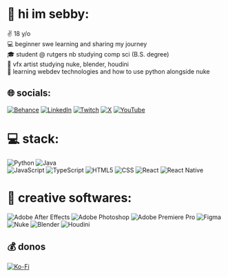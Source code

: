 # 👋 hi im sebby:
✌️ 18 y/o <br>
💻 beginner swe learning and sharing my journey<br>
🎓 student @ rutgers nb studying comp sci (B.S. degree)<br>
🎥 vfx artist studying nuke, blender, houdini<br>
📝 learning webdev technologies and how to use python alongside nuke



## 🌐 socials:
[![Behance](https://img.shields.io/badge/Behance-1769ff?logo=behance&logoColor=white)](https://behance.net/xsebby) 
[![LinkedIn](https://img.shields.io/badge/LinkedIn-%230077B5.svg?logo=linkedin&logoColor=white)](https://linkedin.com/in/sebastian-raducha) 
[![Twitch](https://img.shields.io/badge/Twitch-%239146FF.svg?logo=Twitch&logoColor=white)](https://twitch.tv/ssxbby)
[![X](https://img.shields.io/badge/X-black.svg?logo=X&logoColor=white)](https://x.com/@xsebby) 
[![YouTube](https://img.shields.io/badge/YouTube-%23FF0000.svg?logo=YouTube&logoColor=white)](https://youtube.com/@ssxbby) 

# 💻 stack:
![Python](https://img.shields.io/badge/python-3670A0?style=for-the-badge&logo=python&logoColor=ffdd54) 
![Java](https://img.shields.io/badge/java-%23ED8B00.svg?style=for-the-badge&logo=openjdk&logoColor=white)<br>
![JavaScript](https://img.shields.io/badge/javascript-%23323330.svg?style=for-the-badge&logo=javascript&logoColor=%23F7DF1E)
![TypeScript](https://img.shields.io/badge/typescript-%23007ACC.svg?style=for-the-badge&logo=typescript&logoColor=white) 
![HTML5](https://img.shields.io/badge/html5-%23E34F26.svg?style=for-the-badge&logo=html5&logoColor=white) 
![CSS](https://img.shields.io/badge/CSS-663399?style=for-the-badge&logo=css)
![React](https://img.shields.io/badge/react-%2320232a.svg?style=for-the-badge&logo=react&logoColor=%2361DAFB) 
![React Native](https://img.shields.io/badge/react_native-%2320232a.svg?style=for-the-badge&logo=react&logoColor=%2361DAFB) 

# 🎨 creative softwares:
![Adobe After Effects](https://img.shields.io/badge/Adobe%20After%20Effects-9999FF.svg?style=for-the-badge&logo=Adobe%20After%20Effects&logoColor=white) 
![Adobe Photoshop](https://img.shields.io/badge/adobe%20photoshop-%2331A8FF.svg?style=for-the-badge&logo=adobe%20photoshop&logoColor=white) 
![Adobe Premiere Pro](https://img.shields.io/badge/Adobe%20Premiere%20Pro-9999FF.svg?style=for-the-badge&logo=Adobe%20Premiere%20Pro&logoColor=white) 
![Figma](https://img.shields.io/badge/figma-%23F24E1E.svg?style=for-the-badge&logo=figma&logoColor=white)<br>
![Nuke](https://img.shields.io/badge/nuke-fdb534?style=for-the-badge&logo=nuke)
![Blender](https://img.shields.io/badge/blender-eb7601?style=for-the-badge&logo=blender&logoColor=white)
![Houdini](https://img.shields.io/badge/houdini-FF4713?style=for-the-badge&logo=houdini&logoColor=white)






## 💰 donos
[![Ko-Fi](https://img.shields.io/badge/Ko--fi-F16061?style=for-the-badge&logo=ko-fi&logoColor=white)](https://ko-fi.com/xsebby) 

  
<!-- Proudly created with GPRM ( https://gprm.itsvg.in ) -->
